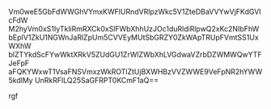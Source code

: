 Vm0weE5GbFdWWGhVYmxKWFlURndVRlpzWkc5V1ZteDBaVVYwVjFKdGVIcFdW
M2hyVm0xS1IyTkliRmRXCk0xSlFWbXhhUzJOc1duRldiRlpwQ2xKc2NIbFhW
bEpIV1ZkU1NGWnJaRlZpUm5CVVEyMUtSbGRZY0ZkWApTRUpFVmtSS1UxWXhW
blZTYkdScFYwWktXRkV5ZUdGU1ZrWlZWbXhLVGdwaVZrbDZWMWQwYTFJeFpF
aFQKYWxwT1VsaFNSVmxzWkROTlZtUjBXWHBzVVZWWE9VeFpNR2hYWW5kdlMy
UnRkRFlLQ25SaGFRPT0KCmF1aQ==

rgf